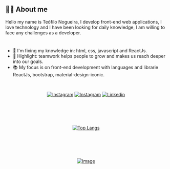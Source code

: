 ## 👨‍💻 About me

Hello my name is Teófilo Nogueira, I develop front-end web applications, I love technology and I have been looking for daily knowledge, I am willing to face any challenges as a developer.

#
- 🌲 I'm fixing my knowledge in: html, css, javascript and ReactJs.
- 🤗 Highlight: teamwork helps people to grow and makes us reach deeper into our goals.
- 📚 My focus is on front-end development with languages and librarie ReactJs, bootstrap, material-design-iconic.
<br />


[<div align="center">![Instagram](https://img.shields.io/badge/-Instagram-057a7b?style=for-the-badge&logo=Instagram&logoColor=fff)](https://www.instagram.com/teo_nogueira/) [![Instagram](https://img.shields.io/badge/-beginjscript-057a7b?style=for-the-badge&logo=Instagram&logoColor=77bcef)](https://www.instagram.com/beginjscript/)  [![Linkedin](https://img.shields.io/badge/-linkedin-057a7b?style=for-the-badge&logo=linkedin&logoColor=bffff9)</div>](https://www.linkedin.com/in/teonogueira/)

#
<br /> <br />
[<div align="center"> ![Top Langs](https://github-readme-stats.vercel.app/api/top-langs/?username=TeoNogueira&layout=compact) </div>](https://github.com/TeoNogueira/github-readme-stats)

#
<br /> <br />

[<div align="center"> ![image](https://user-images.githubusercontent.com/53917980/120089574-37fe2600-c0d2-11eb-93cc-0a67da3aacb6.png) </div>](https://github.com/TeoNogueira/github-readme-stats)





